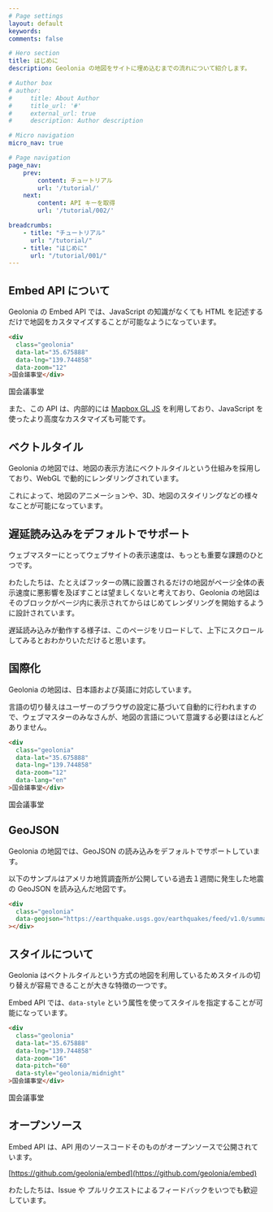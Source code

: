 ```yaml
---
# Page settings
layout: default
keywords:
comments: false

# Hero section
title: はじめに
description: Geolonia の地図をサイトに埋め込むまでの流れについて紹介します。

# Author box
# author:
#     title: About Author
#     title_url: '#'
#     external_url: true
#     description: Author description

# Micro navigation
micro_nav: true

# Page navigation
page_nav:
    prev:
        content: チュートリアル
        url: '/tutorial/'
    next:
        content: API キーを取得
        url: '/tutorial/002/'

breadcrumbs:
    - title: "チュートリアル"
      url: "/tutorial/"
    - title: "はじめに"
      url: "/tutorial/001/"
---
```


## Embed API について

Geolonia の Embed API では、JavaScript の知識がなくても HTML を記述するだけで地図をカスタマイズすることが可能なようになっています。

```html
<div
  class="geolonia"
  data-lat="35.675888"
  data-lng="139.744858"
  data-zoom="12"
>国会議事堂</div>
```

<div
  class="geolonia"
  data-lat="35.675888"
  data-lng="139.744858"
  data-zoom="12"
>国会議事堂</div>

また、この API は、内部的には [Mapbox GL JS](https://docs.mapbox.com/mapbox-gl-js/api/) を利用しており、JavaScript を使ったより高度なカスタマイズも可能です。

## ベクトルタイル

Geolonia の地図では、地図の表示方法にベクトルタイルという仕組みを採用しており、WebGL で動的にレンダリングされています。

これによって、地図のアニメーションや、3D、地図のスタイリングなどの様々なことが可能になっています。

## 遅延読み込みをデフォルトでサポート

ウェブマスターにとってウェブサイトの表示速度は、もっとも重要な課題のひとつです。

わたしたちは、たとえばフッターの隅に設置されるだけの地図がページ全体の表示速度に悪影響を及ぼすことは望ましくないと考えており、Geolonia の地図はそのブロックがページ内に表示されてからはじめてレンダリングを開始するように設計されています。

遅延読み込みが動作する様子は、このページをリロードして、上下にスクロールしてみるとおわかりいただけると思います。

## 国際化

Geolonia の地図は、日本語および英語に対応しています。

言語の切り替えはユーザーのブラウザの設定に基づいて自動的に行われますので、ウェブマスターのみなさんが、地図の言語について意識する必要はほとんどありません。

```html
<div
  class="geolonia"
  data-lat="35.675888"
  data-lng="139.744858"
  data-zoom="12"
  data-lang="en"
>国会議事堂</div>
```

<div
  class="geolonia"
  data-lat="35.675888"
  data-lng="139.744858"
  data-zoom="12"
  data-lang="en"
>国会議事堂</div>

## GeoJSON

Geolonia の地図では、GeoJSON の読み込みをデフォルトでサポートしています。

以下のサンプルはアメリカ地質調査所が公開している過去１週間に発生した地震の GeoJSON を読み込んだ地図です。

```html
<div
  class="geolonia"
  data-geojson="https://earthquake.usgs.gov/earthquakes/feed/v1.0/summary/all_week.geojson"
></div>
```

<div
  class="geolonia"
  data-geojson="https://earthquake.usgs.gov/earthquakes/feed/v1.0/summary/all_week.geojson"
></div>

## スタイルについて

Geolonia はベクトルタイルという方式の地図を利用しているためスタイルの切り替えが容易できることが大きな特徴の一つです。

Embed API では、`data-style` という属性を使ってスタイルを指定することが可能になっています。

```html
<div
  class="geolonia"
  data-lat="35.675888"
  data-lng="139.744858"
  data-zoom="16"
  data-pitch="60"
  data-style="geolonia/midnight"
>国会議事堂</div>
```

<div
  class="geolonia"
  data-lat="35.675888"
  data-lng="139.744858"
  data-zoom="16"
  data-pitch="60"
  data-style="geolonia/midnight"
>国会議事堂</div>

## オープンソース

Embed API は、API 用のソースコードそのものがオープンソースで公開されています。

[https://github.com/geolonia/embed](https://github.com/geolonia/embed)

わたしたちは、Issue や プルリクエストによるフィードバックをいつでも歓迎しています。